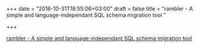 +++
date = "2016-10-31T18:55:06+03:00"
draft = false
title = "rambler - A simple and language-independant SQL schema migration tool "

+++

<p><a href="https://t.co/Fvd4vBxE2z">rambler - A simple and language-independant SQL schema migration tool </a></p>
